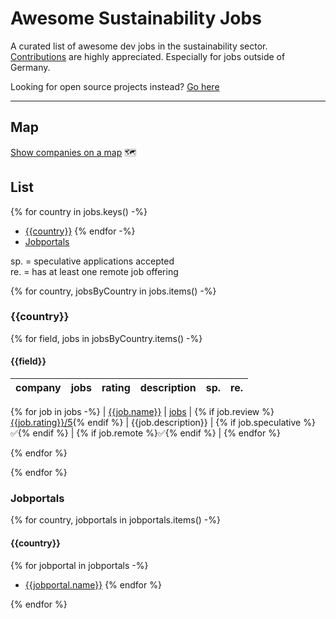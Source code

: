 # Awesome Sustainability Jobs

A curated list of awesome dev jobs in the sustainability sector.\
[Contributions](https://github.com/pogopaule/awesome-sustainability-jobs/blob/main/CONTRIBUTING.md) are highly appreciated. Especially for jobs outside of Germany.

Looking for open source projects instead? [Go here](https://github.com/protontypes/open-sustainable-technology)

---

## Map

[Show companies on a map](https://awesome-sustainability-jobs.netlify.app/) 🗺️

## List

{% for country in jobs.keys() -%}
- [{{country}}]({{toc_link(country)}})
{% endfor -%}
- [Jobportals](#jobportals)


sp. = speculative applications accepted\
re. = has at least one remote job offering

{% for country, jobsByCountry in jobs.items() -%}
### {{country}}

{% for field, jobs in jobsByCountry.items() -%}
#### {{field}}

| company | jobs | rating | description | sp. | re. |
| - | - | - | - | - | - |
{% for job in jobs -%}
| [{{job.name}}]({{job.website}}) | [jobs]({{job.jobs}}) | {% if job.review %}[{{job.rating}}/5]({{job.review}}){% endif %} | {{job.description}} | {% if job.speculative %}✅{% endif %} | {% if job.remote %}✅{% endif %} |
{% endfor %}

{% endfor %}

{% endfor %}

### Jobportals

{% for country, jobportals in jobportals.items() -%}
#### {{country}}

{% for jobportal in jobportals -%}
* [{{jobportal.name}}]({{jobportal.website}})
{% endfor %}

{% endfor %}
